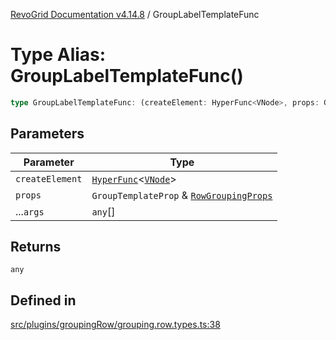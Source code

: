 [RevoGrid Documentation v4.14.8](README.md) / GroupLabelTemplateFunc

# Type Alias: GroupLabelTemplateFunc()

```ts
type GroupLabelTemplateFunc: (createElement: HyperFunc<VNode>, props: GroupTemplateProp & RowGroupingProps, ...args: any[]) => any;
```

## Parameters

| Parameter | Type |
| ------ | ------ |
| `createElement` | [`HyperFunc`](Interface.HyperFunc.md)\<[`VNode`](Interface.VNode.md)\> |
| `props` | `GroupTemplateProp` & [`RowGroupingProps`](TypeAlias.RowGroupingProps.md) |
| ...`args` | `any`[] |

## Returns

`any`

## Defined in

[src/plugins/groupingRow/grouping.row.types.ts:38](https://github.com/revolist/revogrid/blob/e548e2f67dd1ccbf7f1e03dfbe23431ad8065184/src/plugins/groupingRow/grouping.row.types.ts#L38)
